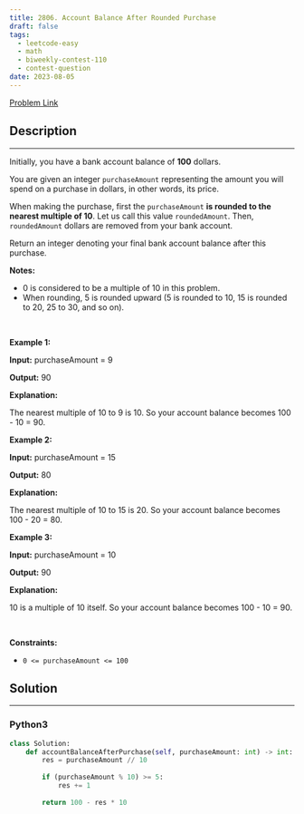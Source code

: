 ```yaml
---
title: 2806. Account Balance After Rounded Purchase
draft: false
tags: 
  - leetcode-easy
  - math
  - biweekly-contest-110
  - contest-question
date: 2023-08-05
---
```


[Problem Link](https://leetcode.com/problems/account-balance-after-rounded-purchase/)

## Description

---
<p>Initially, you have a bank account balance of <strong>100</strong> dollars.</p>

<p>You are given an integer <code>purchaseAmount</code> representing the amount you will spend on a purchase in dollars, in other words, its price.</p>

<p>When making the purchase, first the <code>purchaseAmount</code> <strong>is rounded to the nearest multiple of 10</strong>. Let us call this value <code>roundedAmount</code>. Then, <code>roundedAmount</code> dollars are removed from your bank account.</p>

<p>Return an integer denoting your final bank account balance after this purchase.</p>

<p><strong>Notes:</strong></p>

<ul>
	<li>0 is considered to be a multiple of 10 in this problem.</li>
	<li>When rounding, 5 is rounded upward (5 is rounded to 10, 15 is rounded to 20, 25 to 30, and so on).</li>
</ul>

<p>&nbsp;</p>
<p><strong class="example">Example 1:</strong></p>

<div class="example-block">
<p><strong>Input:</strong> <span class="example-io">purchaseAmount = 9</span></p>

<p><strong>Output:</strong> <span class="example-io">90</span></p>

<p><strong>Explanation:</strong></p>

<p>The nearest multiple of 10 to 9 is 10. So your account balance becomes 100 - 10 = 90.</p>
</div>

<p><strong class="example">Example 2:</strong></p>

<div class="example-block">
<p><strong>Input:</strong> <span class="example-io">purchaseAmount = 15</span></p>

<p><strong>Output:</strong> <span class="example-io">80</span></p>

<p><strong>Explanation:</strong></p>

<p>The nearest multiple of 10 to 15 is 20. So your account balance becomes 100 - 20 = 80.</p>
</div>

<p><strong class="example">Example 3:</strong></p>

<div class="example-block">
<p><strong>Input:</strong> <span class="example-io">purchaseAmount = 10</span></p>

<p><strong>Output:</strong> <span class="example-io">90</span></p>

<p><strong>Explanation:</strong></p>

<p>10 is a multiple of 10 itself. So your account balance becomes 100 - 10 = 90.</p>
</div>

<p>&nbsp;</p>
<p><strong>Constraints:</strong></p>

<ul>
	<li><code>0 &lt;= purchaseAmount &lt;= 100</code></li>
</ul>


## Solution

---
### Python3
``` py title='account-balance-after-rounded-purchase'
class Solution:
    def accountBalanceAfterPurchase(self, purchaseAmount: int) -> int:
        res = purchaseAmount // 10
        
        if (purchaseAmount % 10) >= 5:
            res += 1
        
        return 100 - res * 10
```

